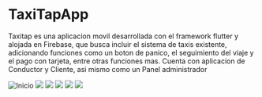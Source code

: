 # TaxiTapApp
Taxitap es una aplicacion movil desarrollada con el framework flutter y alojada en Firebase, que busca incluir el sistema de taxis existente, adicionando funciones como un boton de panico, el seguimiento del viaje y el pago con tarjeta, entre otras funciones mas.
Cuenta con aplicacion de Conductor y Cliente, asi mismo como un Panel administrador 

![Inicio](/msg-907487011-6634.jpg)
![](/msg-907487011-6635.jpg)
![](/msg-907487011-6636.jpg)
![](/msg-907487011-6637.jpg)
![](/msg-907487011-6638.jpg)
![](/msg-907487011-6639.jpg)
